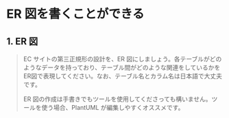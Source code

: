 # ER 図を書くことができる
## 1. ER 図
>EC サイトの第三正規形の設計を、ER 図にしましょう。各テーブルがどのようなデータを持っており、テーブル間がどのような関連をしているかをER図で表現してください。なお、テーブル名とカラム名は日本語で大丈夫です。
>
>ER 図の作成は手書きでもツールを使用してくださっても構いません。ツールを使う場合、PlantUML が編集しやすくオススメです。
